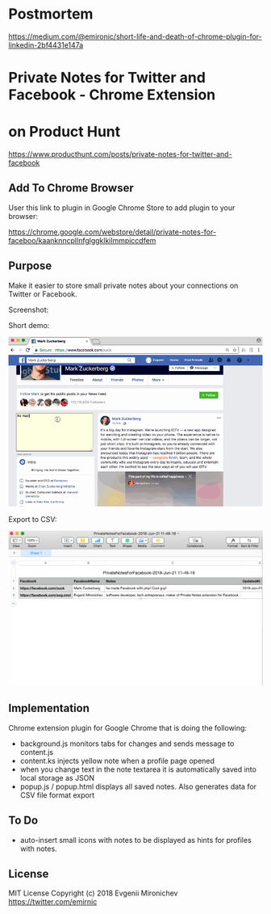 # Postmortem

https://medium.com/@emironic/short-life-and-death-of-chrome-plugin-for-linkedin-2bf4431e147a

# Private Notes for Twitter and Facebook - Chrome Extension

# on Product Hunt
https://www.producthunt.com/posts/private-notes-for-twitter-and-facebook

## Add To Chrome Browser

User this link to plugin in Google Chrome Store to add plugin to your browser:

https://chrome.google.com/webstore/detail/private-notes-for-faceboo/kaanknncpllnfglggklkilmmpiccdfem

## Purpose

Make it easier to store small private notes about your connections on Twitter or Facebook.

Screenshot:

Short demo:

![Screenshot](PrivateNotesDemo.gif)

Export to CSV:

![Export To CSV](PrivateNotesScreenshotCSV.png)

## Implementation

Chrome extension plugin for Google Chrome that is doing the following:

- background.js monitors tabs for changes and sends message to content.js
- content.ks injects yellow note when a profile page opened
- when you change text in the note textarea it is automatically saved into local storage as JSON
- popup.js / popup.html displays all saved notes. Also generates data for CSV file format export 


## To Do

- auto-insert small icons with notes to be displayed as hints for profiles with notes.

## License

MIT License
Copyright (c) 2018 Evgenii Mironichev
https://twitter.com/emirnic

